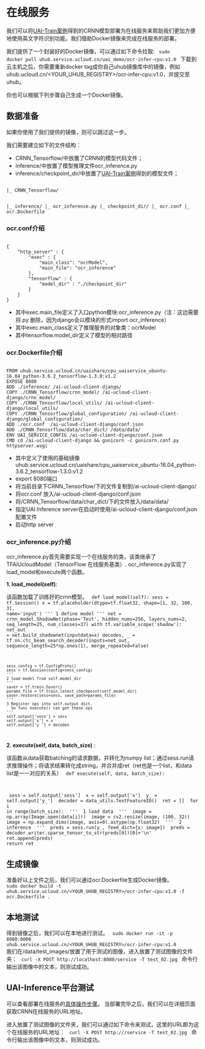

# 在线服务
我们可以将[UAI-Train案例](ai/uai-train/cases/crnn/train)得到的CRNN模型部署为在线服务来帮助我们更加方便地使用英文字符识别功能。我们借助Docker镜像来完成在线服务的部署。

我们提供了一个封装好的Docker镜像，可以通过如下命令拉取:
<code>
sudo docker pull uhub.service.ucloud.cn/uai_demo/ocr-infer-cpu:v1.0
</code>
下载到云主机之后，你需要重新docker tag成你自己uhub镜像库中的镜像，例如uhub.ucloud.cn/<YOUR\_UHUB\_REGISTRY>/ocr-infer-cpu:v1.0，并提交至uhub。

你也可以根据下列步骤自己生成一个Docker镜像。
## 数据准备
如果你使用了我们提供的镜像，则可以跳过这一步。

我们需要建立如下的文件结构：
  * CRNN\_Tensorflow/中放置了CRNN的模型代码文件；
  * inference/中放置了模型推理文件ocr\_inference.py
  * inference/checkpoint\_dir/中放置了[UAI-Train案例](ai/uai-train/cases/crnn/train)得到的模型文件；

<code>
|_ CRNN_Tensorflow/

|_ inference/
   |_ ocr_inference.py 
   |_ checkpoint_dir/
|_ ocr.conf
|_ ocr.Dockerfile
</code>

### ocr.conf介绍
<code>
{                                                                                                              
	"http_server" : {                                                                                              
		"exec" : {                                                                                           
			"main_class": "ocrModel",                                                                              
			"main_file": "ocr_inference"                                                                           
		},                                                                                                  
		"tensorflow" : {                                                                                       
			"model_dir" : "./checkpoint_dir"                                                                       
		}                                                                                                 
	}                                                                                                        
} 
</code>

  * 其中exec.main\_file定义了入口python模块:ocr\_inference.py（注：这边需要将.py 删除，因为django会以模块的形式import ocr\_inference）
  * 其中exec.main\_class定义了推理服务的对象类：ocrModel 
  * 其中tensorflow.model\_dir定义了模型的相对路径 

### ocr.Dockerfile介绍
<code>
FROM uhub.service.ucloud.cn/uaishare/cpu_uaiservice_ubuntu-16.04_python-3.6.2_tensorflow-1.3.0:v1.2
EXPOSE 8080                                                                                                     
ADD ./inference/ /ai-ucloud-client-django/                                                                      
COPY ./CRNN_Tensorflow/crnn_model/ /ai-ucloud-client-django/crnn_model/
COPY ./CRNN_Tensorflow/local_utils/ /ai-ucloud-client-django/local_utils/
COPY ./CRNN_Tensorflow/global_configuration/ /ai-ucloud-client-django/global_configuration/                                              
ADD ./ocr.conf  /ai-ucloud-client-django/conf.json                                                              
ADD ./CRNN_Tensorflow/data/char_dict/ /data/data/                                                               
ENV UAI_SERVICE_CONFIG /ai-ucloud-client-django/conf.json                                                       
CMD cd /ai-ucloud-client-django && gunicorn -c gunicorn.conf.py httpserver.wsgi
</code>

  * 其中定义了使用的基础镜像uhub.service.ucloud.cn/uaishare/cpu\_uaiservice\_ubuntu-16.04\_python-3.6.2\_tensorflow-1.3.0:v1.2
  * export 8080端口
  * 将当前目录下CRNN\_Tensorflow/下的文件复制到/ai-ucloud-client-django/
  * 将ocr.conf 放入/ai-ucloud-client-django/conf.json
  * 将/CRNN\_Tensorflow/data/char\_dict/下的文件放入/data/data/
  * 指定UAI Inference server在启动时使用/ai-ucloud-client-django/conf.json 配置文件
  * 启动http server
### ocr_inference.py介绍
ocr\_inference.py首先需要实现一个在线服务的类，该类继承了TFAiUcloudModel（TensorFlow 在线服务基类）. ocr\_inference.py实现了load\_model和execute两个函数。

**1. load\_model(self)**:

该函数加载了训练好的crnn模型。
<code>
def load_model(self):
    sess = tf.Session()
    x = tf.placeholder(dtype=tf.float32, shape=[1, 32, 100, 3], name='input')
    '''
    1 define model
    '''
    net = crnn_model.ShadowNet(phase='Test', hidden_nums=256, layers_nums=2, seq_length=25, num_classes=37)
    with tf.variable_scope('shadow'):
        net_out = net.build_shadownet(inputdata=x)
    decodes, _ = tf.nn.ctc_beam_search_decoder(inputs=net_out, sequence_length=25*np.ones(1), merge_repeated=False)

    sess_config = tf.ConfigProto()
    sess = tf.Session(config=sess_config)
    '''
    2 load model from self.model_dir
    '''
    saver = tf.train.Saver()
    params_file = tf.train.latest_checkpoint(self.model_dir)
    saver.restore(sess=sess, save_path=params_file)
    '''
    3 Register ops into self.output dict.
      So func execute() can get these ops
    '''
    self.output['sess'] = sess
    self.output['x'] = x
    self.output['y_'] = decodes
</code>

**2. execute(self, data, batch\_size)** :

该函数从data获取batching的请求数据，并转化为numpy list；通过sess.run请求推理操作；将请求结果转化成string，并合并成ret（ret也是一个list，和data list是一一对应的关系）
<code>
    def execute(self, data, batch_size):

​        sess = self.output['sess']
​        x = self.output['x']
​        y_ = self.output['y_']
​        decoder = data_utils.TextFeatureIO()
​        ret = []
​        for i in range(batch_size):
​            '''
​            1 load data 
​            '''
​            image = np.array(Image.open(data[i]))
​            image = cv2.resize(image, (100, 32))
​            image = np.expand_dims(image, axis=0).astype(np.float32)
​            '''
​            2 inference
​            '''
​            preds = sess.run(y_, feed_dict={x: image})
​            preds = decoder.writer.sparse_tensor_to_str(preds[0])[0]+'\n'
​            ret.append(preds)
​        return ret
</code>

## 生成镜像
准备好以上文件之后，我们可以通过ocr.Dockerfile生成Docker镜像。
<code>
sudo docker build -t uhub.service.ucloud.cn/<YOUR_UHUB_REGISTRY>/ocr-infer-cpu:v1.0 -f ocr.Dockerfile .
</code>

## 本地测试
得到镜像之后，我们可以在本地进行测试。
<code>
sudo docker run -it -p 8080:8080 uhub.service.ucloud.cn/<YOUR_UHUB_REGISTRY>/ocr-infer-cpu:v1.0
</code>
我们在/data/test\_images/放置了用于测试的图像，进入放置了测试图像的文件夹：
<code>
curl -X POST http://localhost:8080/service -T test_02.jpg
</code>
命令行输出该图像中的文本，则测试成功。
## UAI-Inference平台测试
可以查看部署在线服务的[具体操作步骤](ai/uai-inference/tutorial/tf-mnist/inference)。
当部署完毕之后，我们可以在详细页面获取CRNN在线服务的URL地址。

进入放置了测试图像的文件夹，我们可以通过如下命令来测试，这里的URL即为这个在线服务的URL地址：
<code>
curl -X POST http://<URL>/service -T test_02.jpg
</code>
命令行输出该图像中的文本，则测试成功。

